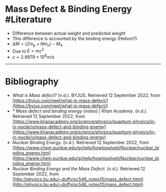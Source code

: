 # Mass Defect & Binding Energy #Literature 
- Difference between actual weight and predicted weight
- This difference is accounted by the binding energy (Helium?)
- $\Delta M=(Zm_{p}+Nm_{n})-M_{A}$
- Due to $E=mc^2$
- $c=2.9979\times 10^{8}\text{m/s}$

---
# Bibliography
- _What is Mass defect?_ (n.d.). BYJUS. Retrieved 12 September 2022, from [https://byjus.com/neet/what-is-mass-defect/](https://byjus.com/neet/what-is-mass-defect/)
- _* Mass defect and binding energy (video) | Khan Academy_. (n.d.). Retrieved 12 September 2022, from [https://www.khanacademy.org/science/physics/quantum-physics/in-in-nuclei/v/mass-defect-and-binding-energy](https://www.khanacademy.org/science/physics/quantum-physics/in-in-nuclei/v/mass-defect-and-binding-energy)
- _Nuclear Binding Energy_. (n.d.). Retrieved 12 September 2022, from [https://www.chem.purdue.edu/gchelp/howtosolveit/Nuclear/nuclear_binding_energy.htm](https://www.chem.purdue.edu/gchelp/howtosolveit/Nuclear/nuclear_binding_energy.htm)
- _Nuclear Binding Energy and the Mass Defect_. (n.d.). Retrieved 12 September 2022, from [http://physics.bu.edu/~duffy/sc546_notes10/mass_defect.html](http://physics.bu.edu/~duffy/sc546_notes10/mass_defect.html)
